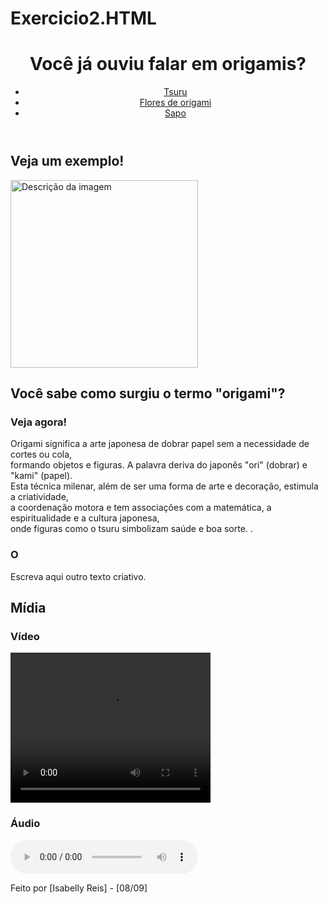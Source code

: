 # Exercicio2.HTML
<!DOCTYPE html>
<html lang="pt-br">
<head>
    <meta charset="UTF-8">
    <meta name="viewport" content="width=device-width, initial-scale=1.0">
    <title>Origamisa</title>
</head>
<body>

 <header>
        <h1>Você já ouviu falar em origamis?</h1>
        <nav>
            <ul>
                <li><a href="#">Tsuru</a></li>
                <li><a href="#">Flores de origami</a></li>
                <li><a href="#">Sapo</a></li>
            </ul>
        </nav>
    </header>

<main>
        <section>
            <h2>Veja um exemplo!</h2>
            <img src="imagens/exemplo.jpg" alt="Descrição da imagem" width="300">
        </section>

   <section>
            <h2>Você sabe como surgiu o termo "origami"?</h2>
            <article>
                <h3>Veja agora!</h3>
                <p>Origami significa a arte japonesa de dobrar papel sem a necessidade de cortes ou cola, <br>formando objetos e figuras. A palavra deriva do japonês "ori" (dobrar) e "kami" (papel).<br> Esta técnica milenar, além de ser uma forma de arte e decoração, estimula a criatividade,<br> a coordenação motora e tem associações com a matemática, a espiritualidade e a cultura japonesa,<br> onde figuras como o tsuru simbolizam saúde e boa sorte. .</p>
            </article>

  <article>
                <h3>O </h3>
                <p>Escreva aqui outro texto criativo.</p>
            </article>
        </section>

 <section>
            <h2>Mídia</h2>
            <h3>Vídeo</h3>
            <video width="320" height="240" controls>
                <source src="midia/video.mp4" type="video/mp4">
                Seu navegador não suporta vídeos em HTML5.
            </video>

 <h3>Áudio</h3>
            <audio controls>
                <source src="midia/audio.mp3" type="audio/mpeg">
                Seu navegador não suporta áudio em HTML5.
            </audio>
        </section>
    </main>

  <footer>
        <p>Feito por [Isabelly Reis] - [08/09]</p>
    </footer>

</body>
</html>
